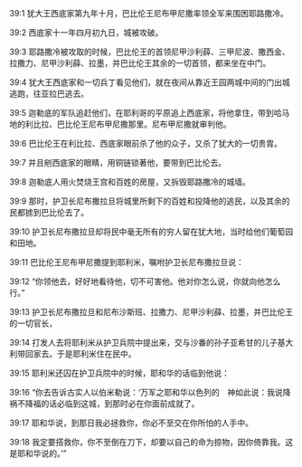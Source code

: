 <a id="1"></a>39:1  犹大王西底家第九年十月，巴比伦王尼布甲尼撒率领全军来围困耶路撒冷。  

<a id="2"></a>39:2  西底家十一年四月初九日，城被攻破。  

<a id="3"></a>39:3  耶路撒冷被攻取的时候，巴比伦王的首领尼甲沙利薛、三甲尼波、撒西金、拉撒力、尼甲沙利薛、拉墨，并巴比伦王其余的一切首领，都来坐在中门。  

<a id="4"></a>39:4  犹大王西底家和一切兵丁看见他们，就在夜间从靠近王园两城中间的门出城逃跑，往亚拉巴逃去。  

<a id="5"></a>39:5  迦勒底的军队追赶他们，在耶利哥的平原追上西底家，将他拿住，带到哈马地的利比拉、巴比伦王尼布甲尼撒那里。尼布甲尼撒就审判他。  

<a id="6"></a>39:6  巴比伦王在利比拉、西底家眼前杀了他的众子，又杀了犹大的一切贵胄。  

<a id="7"></a>39:7  并且剜西底家的眼睛，用铜链锁著他，要带到巴比伦去。  

<a id="8"></a>39:8  迦勒底人用火焚烧王宫和百姓的房屋，又拆毁耶路撒冷的城墙。  

<a id="9"></a>39:9  那时，护卫长尼布撒拉旦将城里所剩下的百姓和投降他的逃民，以及其余的民都掳到巴比伦去了。　  

<a id="10"></a>39:10  护卫长尼布撒拉旦却将民中毫无所有的穷人留在犹大地，当时给他们葡萄园和田地。  

<a id="11"></a>39:11  巴比伦王尼布甲尼撒提到耶利米，嘱咐护卫长尼布撒拉旦说：  

<a id="12"></a>39:12  “你领他去，好好地看待他，切不可害他。他对你怎么说，你就向他怎么行。”  

<a id="13"></a>39:13  护卫长尼布撒拉旦和尼布沙斯班、拉撒力、尼甲沙利薛、拉墨，并巴比伦王的一切官长，  

<a id="14"></a>39:14  打发人去将耶利米从护卫兵院中提出来，交与沙番的孙子亚希甘的儿子基大利带回家去。于是耶利米住在民中。  

<a id="15"></a>39:15  耶利米还囚在护卫兵院中的时候，耶和华的话临到他说：  

<a id="16"></a>39:16  “你去告诉古实人以伯米勒说：‘万军之耶和华以色列的　神如此说：我说降祸不降福的话必临到这城，到那时必在你面前成就了。  

<a id="17"></a>39:17  耶和华说，到那日我必拯救你，你必不至交在你所怕的人手中。  

<a id="18"></a>39:18  我定要搭救你，你不至倒在刀下，却要以自己的命为掠物，因你倚靠我。这是耶和华说的。’”  
